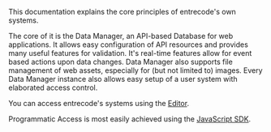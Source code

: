 This documentation explains the core principles of entrecode's own systems. 

The core of it is the Data Manager, an API-based Database for web applications. 
It allows easy configuration of API resources and provides many useful features for validation. It's real-time features allow for event based actions upon data changes. Data Manager also supports file management of web assets, especially for (but not limited to) images.
Every Data Manager instance also allows easy setup of a user system with elaborated access control.

You can access entrecode's systems using the [Editor](https://e.entrecode.de).

Programmatic Access is most easily achieved using the [JavaScript SDK](https://entrecode.github.io/ec.sdk/).
